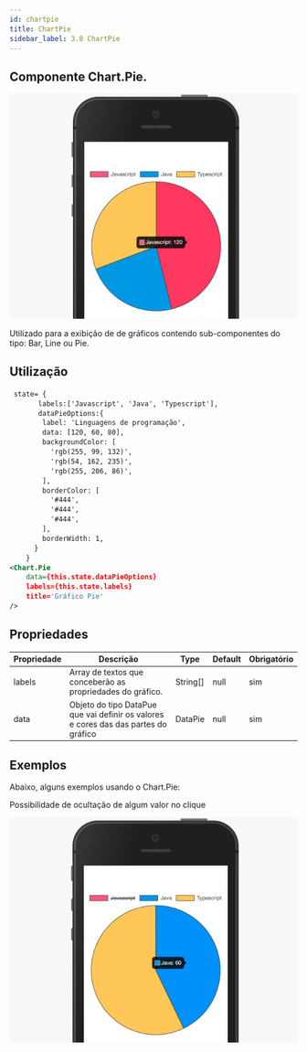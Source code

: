 ```yaml
---
id: chartpie
title: ChartPie
sidebar_label: 3.8 ChartPie
---
```


## Componente Chart.Pie.

![chartpie](assets/images_components/3.0/chartpie.png)

Utilizado para a exibição de de gráficos contendo sub-componentes do tipo: Bar, Line ou Pie.

## Utilização

```xml
 state= {
       labels:['Javascript', 'Java', 'Typescript'],
       dataPieOptions:{
        label: 'Linguagens de programação',
        data: [120, 60, 80],
        backgroundColor: [
          'rgb(255, 99, 132)',
          'rgb(54, 162, 235)',
          'rgb(255, 206, 86)',
        ],
        borderColor: [
          '#444',
          '#444',
          '#444',
        ],
        borderWidth: 1,
      }
    }
<Chart.Pie
    data={this.state.dataPieOptions}
    labels={this.state.labels}
    title='Gráfico Pie'
/>
```

## Propriedades

| Propriedade | Descrição                                                                           | Type     | Default | Obrigatório |
| ----------- | ----------------------------------------------------------------------------------- | -------- | ------- | ----------- |
| labels      | Array de textos que conceberão as propriedades do gráfico.                          | String[] | null    | sim         |
| data        | Objeto do tipo DataPue que vai definir os valores e cores das das partes do gráfico | DataPie  | null    | sim         |

## Exemplos

Abaixo, alguns exemplos usando o Chart.Pie:

Possibilidade de ocultação de algum valor no clique

![chartpie](assets/images_components/3.0/chartpie_ex_1.png)
